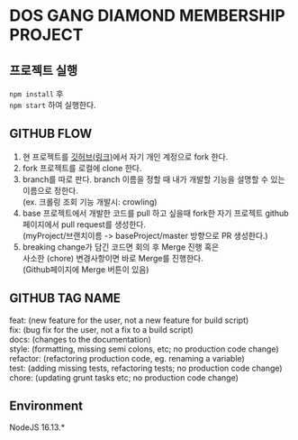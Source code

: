 # DOS GANG DIAMOND MEMBERSHIP PROJECT

## 프로젝트 실행

`npm install` 후  
`npm start` 하여 실행한다.

## GITHUB FLOW

1. 현 프로젝트를 [깃허브(링크)](https://github.com/dos-dev-group/dos-world-explorer)에서 자기 개인 계정으로 fork 한다.
2. fork 프로젝트를 로컬에 clone 한다.
3. branch를 따로 판다. branch 이름을 정할 때 내가 개발할 기능을 설명할 수 있는 이름으로 정한다.  
   (ex. 크롤링 조회 기능 개발시: crowling)
4. base 프로젝트에서 개발한 코드를 pull 하고 싶을때 fork한 자기 프로젝트 github페이지에서 pull request를 생성한다.  
   (myProject/브랜치이름 -> baseProject/master 방향으로 PR 생성한다.)
5. breaking change가 담긴 코드면 회의 후 Merge 진행 혹은  
   사소한 (chore) 변경사항이면 바로 Merge를 진행한다.  
   (Github페이지에 Merge 버튼이 있음)

## GITHUB TAG NAME
feat: (new feature for the user, not a new feature for build script)  
fix: (bug fix for the user, not a fix to a build script)  
docs: (changes to the documentation)  
style: (formatting, missing semi colons, etc; no production code change)  
refactor: (refactoring production code, eg. renaming a variable)  
test: (adding missing tests, refactoring tests; no production code change)  
chore: (updating grunt tasks etc; no production code change)  

## Environment
NodeJS 16.13.*
